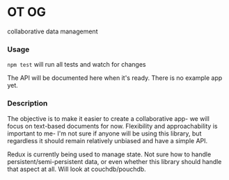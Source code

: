 # OT OG
collaborative data management

### Usage
`npm test` will run all tests and watch for changes

The API will be documented here when it's ready. There is no example app yet.

### Description
The objective is to make it easier to create a collaborative app- we will focus on text-based documents for now. Flexibility and approachability is important to me- I'm not sure if anyone will be using this library, but regardless it should remain relatively unbiased and have a simple API.

Redux is currently being used to manage state. Not sure how to handle persistent/semi-persistent data, or even whether this library should handle that aspect at all. Will look at couchdb/pouchdb.
